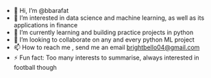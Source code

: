 - 👋 Hi, I’m @bbarafat
- 👀 I’m interested in data science and machine learning, as well as its applications in finance
- 🌱 I’m currently learning and building practice projects in python
- 💞️ I’m looking to collaborate on any and every python ML project
- 📫 How to reach me , send me an email brightbello04@gmail.com
- ⚡ Fun fact: Too many interests to summarise, always interested in football though

<!---
bbarafat/bbarafat is a ✨ special ✨ repository because its `README.md` (this file) appears on your GitHub profile.
You can click the Preview link to take a look at your changes.
--->
